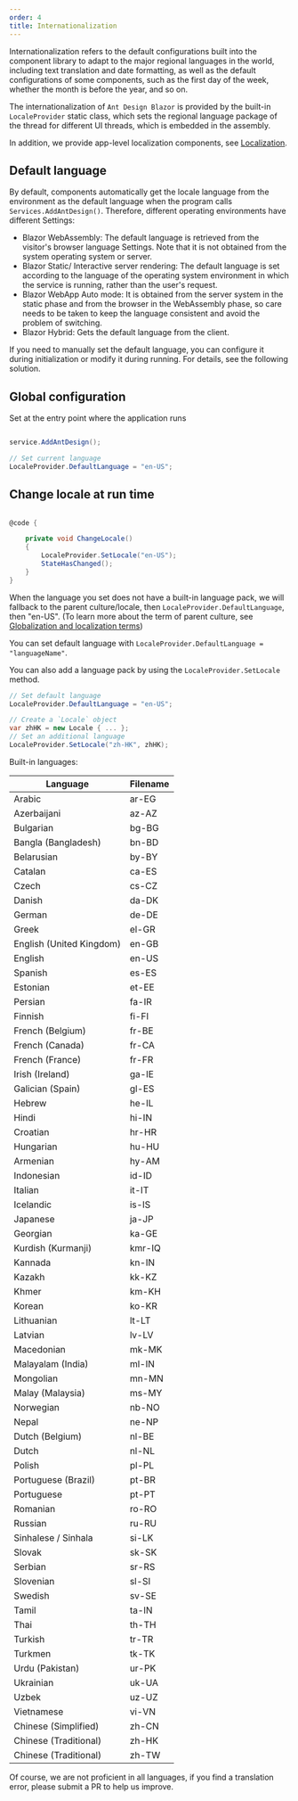 ```yaml
---
order: 4
title: Internationalization
---
```




Internationalization refers to the default configurations built into the component library to adapt to the major regional languages in the world, including text translation and date formatting, as well as the default configurations of some components, such as the first day of the week, whether the month is before the year, and so on.

The internationalization of `Ant Design Blazor` is provided by the built-in `LocaleProvider` static class, which sets the regional language package of the thread for different UI threads, which is embedded in the assembly.

In addition, we provide app-level localization components, see [Localization](docs/localization).


## Default language

By default, components automatically get the locale language from the environment as the default language when the program calls `Services.AddAntDesign()`. Therefore, different operating environments have different Settings:

- Blazor WebAssembly: The default language is retrieved from the visitor's browser language Settings. Note that it is not obtained from the system operating system or server.
- Blazor Static/ Interactive server rendering: The default language is set according to the language of the operating system environment in which the service is running, rather than the user's request.
- Blazor WebApp Auto mode: It is obtained from the server system in the static phase and from the browser in the WebAssembly phase, so care needs to be taken to keep the language consistent and avoid the problem of switching.
- Blazor Hybrid: Gets the default language from the client.

If you need to manually set the default language, you can configure it during initialization or modify it during running. For details, see the following solution.


## Global configuration

Set at the entry point where the application runs

```csharp

service.AddAntDesign();

// Set current language
LocaleProvider.DefaultLanguage = "en-US";
```

## Change locale at run time

```csharp

@code {

    private void ChangeLocale()
    {
        LocaleProvider.SetLocale("en-US");
        StateHasChanged();
    }
}
```

When the language you set does not have a built-in language pack, we will fallback to the parent culture/locale, then `LocaleProvider.DefaultLanguage`, then "en-US". (To learn more about the term of parent culture, see [Globalization and localization terms](https://docs.microsoft.com/en-us/aspnet/core/fundamentals/localization?view=aspnetcore-5.0#globalization-and-localization-terms))

You can set default language with `LocaleProvider.DefaultLanguage = "languageName"`.

You can also add a language pack by using the `LocaleProvider.SetLocale` method.

```csharp
// Set default language
LocaleProvider.DefaultLanguage = "en-US";

// Create a `Locale` object
var zhHK = new Locale { ... };
// Set an additional language
LocaleProvider.SetLocale("zh-HK", zhHK);
```

Built-in languages:

| Language                 | Filename |
| ------------------------ | -------- |
| Arabic                   | ar-EG    |
| Azerbaijani              | az-AZ    |
| Bulgarian                | bg-BG    |
| Bangla (Bangladesh)      | bn-BD    |
| Belarusian               | by-BY    |
| Catalan                  | ca-ES    |
| Czech                    | cs-CZ    |
| Danish                   | da-DK    |
| German                   | de-DE    |
| Greek                    | el-GR    |
| English (United Kingdom) | en-GB    |
| English                  | en-US    |
| Spanish                  | es-ES    |
| Estonian                 | et-EE    |
| Persian                  | fa-IR    |
| Finnish                  | fi-FI    |
| French (Belgium)         | fr-BE    |
| French (Canada)          | fr-CA    |
| French (France)          | fr-FR    |
| Irish (Ireland)          | ga-IE    |
| Galician (Spain)         | gl-ES    |
| Hebrew                   | he-IL    |
| Hindi                    | hi-IN    |
| Croatian                 | hr-HR    |
| Hungarian                | hu-HU    |
| Armenian                 | hy-AM    |
| Indonesian               | id-ID    |
| Italian                  | it-IT    |
| Icelandic                | is-IS    |
| Japanese                 | ja-JP    |
| Georgian                 | ka-GE    |
| Kurdish (Kurmanji)       | kmr-IQ   |
| Kannada                  | kn-IN    |
| Kazakh                   | kk-KZ    |
| Khmer                    | km-KH    |
| Korean                   | ko-KR    |
| Lithuanian               | lt-LT    |
| Latvian                  | lv-LV    |
| Macedonian               | mk-MK    |
| Malayalam (India)        | ml-IN    |
| Mongolian                | mn-MN    |
| Malay (Malaysia)         | ms-MY    |
| Norwegian                | nb-NO    |
| Nepal                    | ne-NP    |
| Dutch (Belgium)          | nl-BE    |
| Dutch                    | nl-NL    |
| Polish                   | pl-PL    |
| Portuguese (Brazil)      | pt-BR    |
| Portuguese               | pt-PT    |
| Romanian                 | ro-RO    |
| Russian                  | ru-RU    |
| Sinhalese / Sinhala      | si-LK    |
| Slovak                   | sk-SK    |
| Serbian                  | sr-RS    |
| Slovenian                | sl-SI    |
| Swedish                  | sv-SE    |
| Tamil                    | ta-IN    |
| Thai                     | th-TH    |
| Turkish                  | tr-TR    |
| Turkmen                  | tk-TK    |
| Urdu (Pakistan)          | ur-PK    |
| Ukrainian                | uk-UA    |
| Uzbek                    | uz-UZ    |
| Vietnamese               | vi-VN    |
| Chinese (Simplified)     | zh-CN    |
| Chinese (Traditional)    | zh-HK    |
| Chinese (Traditional)    | zh-TW    |

Of course, we are not proficient in all languages, if you find a translation error, please submit a PR to help us improve.